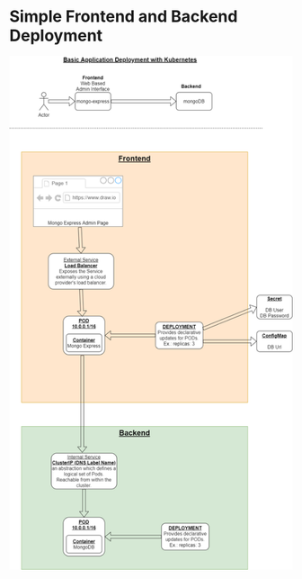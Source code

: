 # Simple Frontend and Backend Deployment

![Deployment With Kubernetes Diagram](https://github.com/igorya7v/k8s/blob/main/simple-web-deployment/Deployment%20With%20Kubernetes.png)
